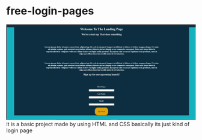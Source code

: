 # free-login-pages
![](flp.png)
it is a basic project made by using HTML and CSS basically its just kind of login page
